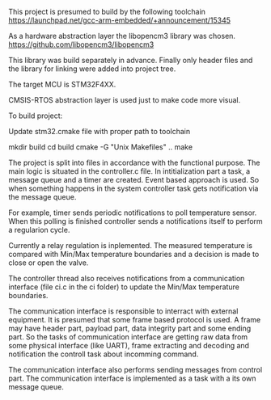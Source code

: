 
This project is presumed to build by the following toolchain 
https://launchpad.net/gcc-arm-embedded/+announcement/15345

As a hardware abstraction layer the libopencm3 library was chosen.
https://github.com/libopencm3/libopencm3

This library was build separately in advance. 
Finally only header files and the library for linking were added into project tree.

The target MCU is STM32F4XX.

CMSIS-RTOS abstraction layer is used just to make code more visual.


To build project:

Update stm32.cmake file with proper path to toolchain

mkdir build
cd build
cmake -G "Unix Makefiles" ..
make

The project is split into files in accordance with the functional purpose.
The main logic is situated in the controller.c file.
In intitialization part a task, a message queue and a timer are created.
Event based approach is used. So when something happens in the system controller
task gets notification via the message queue.

For example, timer sends periodic notifications to poll temperature sensor.
When this polling is finished controller sends a notifications itself to perform
a regularion cycle.

Currently a relay regulation is inplemented. The measured temperature is compared with
Min/Max temperature boundaries and a decision is made to close or open the valve.

The controller thread also receives notifications from a communication interface 
(file ci.c in the ci folder) to update the Min/Max temperature boundaries. 

The communication interface is responsible to interract with external equipment.
It is presumed that some frame based protocol is used. A frame may have header part,
payload part, data integrity part and some ending part. So the tasks of communication interface
are getting raw data from some physical interface (like UART), frame extracting and decoding and
notification the controll task about incomming command.

The communication interface also performs sending messages from control part. 
The communication interface is implemented as a task with a its own message queue. 










